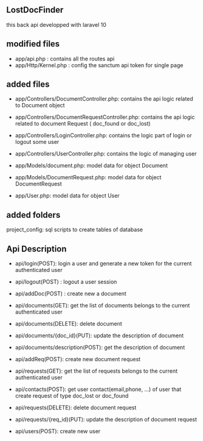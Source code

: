 ## LostDocFinder
this back api developped with laravel 10

## modified files
- app/api.php : contains all the routes api
- app/Http/Kernel.php : config the sanctum api token for single page

## added files
- app/Controllers/DocumentController.php: contains the api logic related to Document object
- app/Controllers/DocumentRequestController.php: contains the api logic related to document Request ( doc_found or doc_lost)
- app/Controllers/LoginController.php: contains the logic part of login or logout some user
- app/Controllers/UserController.php: contains the logic of managing user

- app/Models/document.php: model data for object Document
- app/Models/DocumentRequest.php: model data for object DocumentRequest
- app/User.php: model data for object User

## added folders
project_config: sql scripts to create tables of database 

## Api Description

- api/login(POST): login a user and generate a new token for the current authenticated user

- api/logout(POST) : logout a user session

- api/addDoc(POST) : create new a document

- api/documents(GET): get the list of documents belongs to the current authenticated user

- api/documents(DELETE): delete document 

- api/documents/{doc_id}(PUT): update the description of document

- api/documents/description(POST): get the description of document

- api/addReq(POST): create new document request

- api/requests(GET): get the list of requests belongs to the current authenticated user

- api/contacts(POST): get user contact(email,phone, ...) of user that create request of type doc_lost or doc_found

- api/requests(DELETE): delete document request

- api/requests/{req_id}(PUT): update the description of document request

- api/users(POST): create new user 

